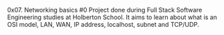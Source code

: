 0x07. Networking basics #0
Project done during Full Stack Software Engineering studies at Holberton School. It aims to learn about what is an OSI model, LAN, WAN, IP address, localhost, subnet and TCP/UDP.
